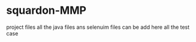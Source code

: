 # squardon-MMP
project files
all the java files ans selenuim files can be add here
all the test case
